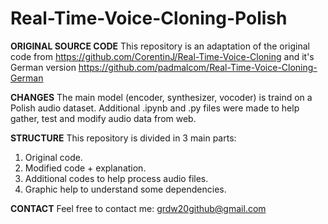# Real-Time-Voice-Cloning-Polish

**ORIGINAL SOURCE CODE**
This repository is an adaptation of the original code from https://github.com/CorentinJ/Real-Time-Voice-Cloning and it's German version https://github.com/padmalcom/Real-Time-Voice-Cloning-German

**CHANGES**
The main model (encoder, synthesizer, vocoder) is traind on a Polish audio dataset. Additional .ipynb and .py files were made to help gather, test and modify audio data from web.

**STRUCTURE**
This repository is divided in 3 main parts:
1. Original code.
2. Modified code + explanation.
3. Additional codes to help process audio files.
4. Graphic help to understand some dependencies.

**CONTACT**
Feel free to contact me: grdw20github@gmail.com


